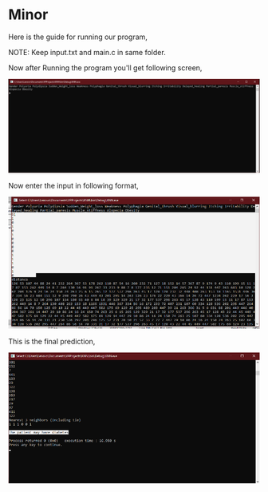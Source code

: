 # Minor

Here is the guide for running our program,

NOTE:
Keep input.txt and main.c in same folder.

Now after Running the program you'll get following screen,

![alt text](https://github.com/zeph1yr/Minor/blob/main/Screenshot%20(54).png)

Now enter the input in following format,

![alt text](https://github.com/zeph1yr/Minor/blob/main/Screenshot%20(56).png)

This is the final prediction,

![alt text](https://github.com/zeph1yr/Minor/blob/main/Screenshot%20(58).png)
